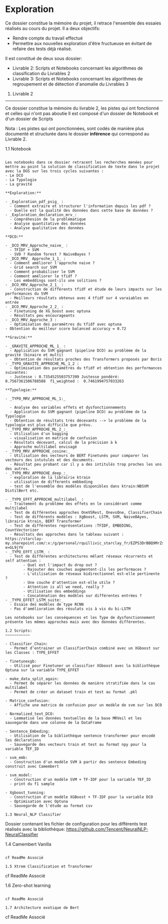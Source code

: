 Exploration
===========

Ce dossier constitue la mémoire du projet, il retrace l'ensemble des essaies réalisés au cours du projet. Il a deux objectifs:

- Rendre compte du travail effectué
- Permettre aux nouvelles exploration d'être fructueuse en évitant de refaire des tests déjà réalisé.

Il est constitué de deux sous dossier:

- Livrable 2: Scripts et Notebooks concernant les algorithmes de classification du Livrables 2
- Livrable 3: Scripts et Notebooks concernant les algorithmes de regroupement et de détection d'anomalie du Livrables 3

1. Livrable 2
-------------

Ce dossier constitue la mémoire du livrable 2, les pistes qui ont fonctionné et celles qui n'ont pas aboutie
Il est composé d'un dossier de Notebook et d'un dossier de Scripts

Nota :  Les pistes qui ont ponctionnées, sont codés de manière plus documenté et structurée dans le dossier **inférence** qui correspond au Livrable 2.

1.1 Notebook
~~~~~~~~~~~~

Les notebooks dans ce dossier retracent les recherches menées pour mettre au point la solution de classification de texte dans le projet avec la DGS sur les trois cycles suivantes :
- Le DCO
- La Typologie
- La gravité

**Exploration:**

- _Exploration_pdf_psig_ :  
  - Comment extraire et structurer l'information depuis les pdf ?
  - Quelle est la qualité des données dans cette base de données ?
- _Exploration_declaration_mrv_:
  - Compréhesion de la problématique
  - Analyse quantitative des données
  - Analyse qualitative des données

**DCO:**

- _DCO_MRV_Approche_naive_ :
  - TFIDF + SVM
  - SVD ? Random forest ? NaiveBayes ?
- _DCO_MRV_ Approche_1_1_ : 
  - Comment améliorer l'approche naive ?
  - Grid search sur SVM
  - Comment probabiliser le SVM
  - Comment améliorer le tfidf ?
  - Les embeddings sont-ils une solitions ?
- _DCO_MRV_Approche_2_1_ : 
  - Construction de différents tfidf et étude de leurs impacts sur les performances du SVM
  - Meilleurs résultats obtenus avec 4 tfidf sur 4 varaiables en entrée
- _DCO_MRV_Approche_2_2_ :
  - Finetuning de XG_boost avec optuna
  - Résultats peu encourageants
- _DCO_MRV_Approche_3 : 
  - Optimisation des paramètres du tfidf avec optuna
- Obtention du meilleur score balanced accuracy = 0.72

**Gravité:**

- _GRAVITE_APPROCHE_ML_1_ :
  - Application du SVM gagnant (pipeline DCO) au problème de la gravité (binaire et multi)
  - Obtention de résultats proches des Transformers proposés par Boris
- _TYPO_GRAVITE_APPROCHE_ML_1_2 :
  - Optimisation des paramètres du tfidf et obtention des performances suivantes:
  - Justesse : 0.7354525503757399 Justesse pondéré:  0.7567361506788588  f1_weighted :  0.7461994757033263

**Typologie:**

- _TYPO_MRV_APPROCHE_ML_1:_

  - Analyse des variables effets et dysfonctionnements
  - Application du SVM gagnant (pipeline DCO) au problème de la Typologie
  - Obtention de résultats très décevants --> le problème de la typologie est plus difficile que prévu.
- _TYPO_MRV_APPROCHE_ML_2_:_
  - Utilisation d'un bagging
  - visualisation en matrice de confusion
  - Résultats décevant, calcul de la précision à k
  - Approche multilabel envisagé
- _TYPO_MRV_APPROCHE_cosine:_
  - Utilisation des vecteurs de BERT Finetunés pour comparer les vecteurs des intutulés et des documents.
  - Résultat peu probant car il y a des intitulés trop proches les uns des autres.
- _TYPO_MRV_APPROCHE_deep_:_
  - exploration de la librairie ktrain
  - utilisation de differents embbeding
  - test de l'ensemble des modèles disponibles dans ktrain:NBSVM DistilBert etc.

- _TYPO_EFFT_APPROCHE_multilabel_ :
  - Traitement du problème des effets en le considérant comme multilabel
  - Test de différentes approches OneVSRest, OnevsOne, ClassifierChain
  - Test de différents modèles : XgBoost, LSTM, SVM, NaiveBAyes, librairie ktrain, BERT Transformer
  - Test de différentes représentations :TFIDF, EMBEDING, CountVectorizer
  - Résultats des approches dans le tableau suivant : https://starclay-my.sharepoint.com/:x:/g/personal/rquillivic_starclay_fr/EZPS3DrBBQ9MrZskrcwKVAEBGsLY61W089kd8RFvIEirjg?e=GL9jYV
- _TYPO_EFFT_LSTM_ :
  - Test de différentes architectures mêlant réseaux récurrents et self attention :
        - Quel est l'impact du drop out ?
        - Rajouter des couches augmentent-ils les performaces ?
        - L'utilisation de réseaux bidirectionnel est-elle pertinente ?
        - Une couche d'attention est-elle utile ?
        - Attention is all we need, really ?
        - Utilisation des embeddings 
        - Concaténation des modèles sur différentes entrées ?
- _TYPO_EFFET_LSTM_suite:_
  - Essaie des modèles de type RCNN
  - Pas d'amélioration des résulats vis à vis du bi-LSTM

Les notebooks sur les conséquences et les Type de dysfonctionnement présente les mêmes approches mais avec des données différentes.

1.2 Scripts:
~~~~~~~~~~~

- Classifier_Chain:
  - Permet d'entrainer un ClassifierChain combiné avec un XGboost sur les Classes : TYPE_EFFET

- finetunexgb:
  - Utilisé pour Finetuner un classifier XGboost avec la bibliothèque Optuna sur la variable TYPE_EFFET

- make_data_split_again:
  - Permet de séparer les données de manière stratifiée dans le cas multilabel
  - Permet de créer un dataset train et test au format .pkl

- Matrice_confusion:
  - Affiche une matrice de confusion pour un modèle de svm sur les DCO

- Normalized_text_DCO:
  - Lemmatise les données textuelles de la base MRVeil et les sauvegarde dans une colonne de la DataFrame

- Sentence_Embeding:
  - Utilisation de la bibliothèque sentence transformer pour encodé les déclarations
  - Sauvegarde des vecteurs train et test au format npy pour la variable TEF_ID 

- svm_emb:
  - Construction d'un modèle SVM à partir des sentence Embeding construit avec Camembert

- svm_model:
  - Construction d'un modèle SVM + TF-IDF pour la variable TEF_ID
  - print du f1 sample

- Xgboost_tunning:
  - Construction d'un modèle XGBoost + TF-IDF pour la variable DCO
  - Optimisation avec Optuna
  - Sauvegarde de l'étude au format csv

1.3 Neural_NLP Classifier
~~~~~~~~~~~~~~~~~~~~~~~~~

 Dossier contenant les fichier de configuration pour les différents test réalisés avec la bibliothèque: https://github.com/Tencent/NeuralNLP-NeuralClassifier

1.4 Camembert Vanilla
~~~~~~~~~~~~~~~~~~~~~

cf ReadMe Associé

1.5 Xtrem Classification et Transformer
~~~~~~~~~~~~~~~~~~~~~~~~~~~~~~~~~~~~~~~
cf ReadMe Associé

1.6 Zero-shot learning
~~~~~~~~~~~~~~~~~~~~~~

cf ReadMe Associé

1.7 Architecture exotique de Bert
~~~~~~~~~~~~~~~~~~~~~~~~~~~~~~~~~

cf ReadMe Associé